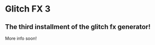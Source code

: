 <h1>Glitch FX 3</h1>
<h2>The third installment of the glitch fx generator!</h2>
<div>More info soon!</div>